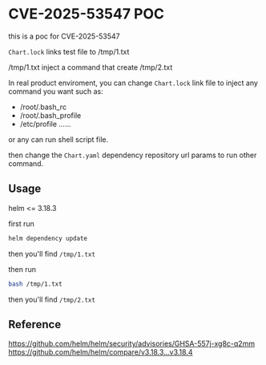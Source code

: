 # CVE-2025-53547 POC

this is a poc for CVE-2025-53547

`Chart.lock` links test file to /tmp/1.txt

/tmp/1.txt inject a command that create /tmp/2.txt

In real product enviroment, you can change `Chart.lock` link file to inject any command you want such as:

* /root/.bash_rc
* /root/.bash_profile
* /etc/profile
......

or any can run shell script file.

then change the `Chart.yaml` dependency repository url params to run other command.

## Usage

helm <= 3.18.3


first run

```bash
helm dependency update
```

then you'll find `/tmp/1.txt` 

then run

```bash
bash /tmp/1.txt
```

then you'll find `/tmp/2.txt`


## Reference

https://github.com/helm/helm/security/advisories/GHSA-557j-xg8c-q2mm
https://github.com/helm/helm/compare/v3.18.3...v3.18.4
